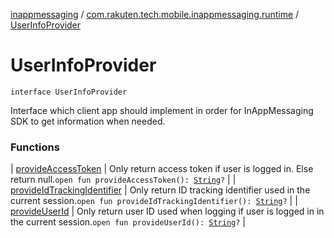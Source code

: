 [inappmessaging](../../index.md) / [com.rakuten.tech.mobile.inappmessaging.runtime](../index.md) / [UserInfoProvider](./index.md)

# UserInfoProvider

`interface UserInfoProvider`

Interface which client app should implement in order for InAppMessaging SDK to get information
when needed.

### Functions

| [provideAccessToken](provide-access-token.md) | Only return access token if user is logged in. Else return null.`open fun provideAccessToken(): `[`String`](https://kotlinlang.org/api/latest/jvm/stdlib/kotlin/-string/index.html)`?` |
| [provideIdTrackingIdentifier](provide-id-tracking-identifier.md) | Only return ID tracking identifier used in the current session.`open fun provideIdTrackingIdentifier(): `[`String`](https://kotlinlang.org/api/latest/jvm/stdlib/kotlin/-string/index.html)`?` |
| [provideUserId](provide-user-id.md) | Only return user ID used when logging if user is logged in in the current session.`open fun provideUserId(): `[`String`](https://kotlinlang.org/api/latest/jvm/stdlib/kotlin/-string/index.html)`?` |

